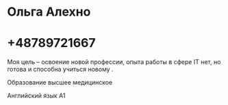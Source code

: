 # Ольга Алехно
# +48789721667
 Моя цель – освоение новой профессии, опыта работы в сфере IT нет, но готова и способна учиться новому .

Образование высшее медицинское

Английский язык  А1 
